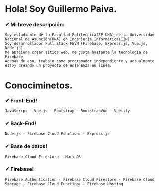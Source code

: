 # Hola! Soy Guillermo Paiva.

<!--
### ✔ Mi información:
- Sitio web: [guillepaivag.web.app](https://guillepaivag.web.app)
-->

### ✔ Mi breve descripción:
~~~
Soy estudiante de la Facultad Politécnica(FP-UNA) de la Universidad Nacional de Asunción(UNA) en Ingeniería Informática(IIN). 
Soy desarrollador Full Stack FEVN (Firebase, Express.js, Vue.js, Node.js). 
Me apaciona crear sitios web, me gusta bastante la tecnología de Firebase
Ademas de eso, trabajo como programador independiente y actualmente estoy creando un proyecto de enseñanza en linea.
~~~

# Conociminetos.

### ✔ Front-End!
~~~
JavaScript - Vue.js - Bootstrap - BootstrapVue - Vuetify
~~~

### ✔ Back-End!
~~~
Node.js - Firebase Cloud Functions - Express.js
~~~

### ✔ Base de datos!
~~~
Firebase Cloud Firestore - MariaDB
~~~

### ✔ Firebase!
~~~
Firebase Authentication - Firebase Cloud Firestore - Firebase Cloud Storage - Firebase Cloud Functions - Firebase Hosting
~~~








